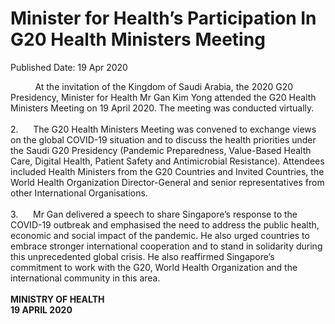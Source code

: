 <html>
    <meta http-equiv="Content-Type" content="text/html; charset=utf-8"/>
    <meta charset="utf-8"/>
    <title>Minister for Health’s Participation In G20 Health Ministers Meeting</title>
    <body><h1>Minister for Health’s Participation In G20 Health Ministers Meeting</h1>
    <p>Published Date: 19 Apr 2020</p> <div>&nbsp;&nbsp;&nbsp;&nbsp;&nbsp;&nbsp;&nbsp;&nbsp;&nbsp; At the invitation of the Kingdom of Saudi Arabia, the 2020 G20 Presidency, Minister for Health Mr Gan Kim Yong attended the G20 Health Ministers Meeting on 19 April 2020. The meeting was conducted virtually. </div><div>&nbsp;</div><div>2.&nbsp;&nbsp;&nbsp;&nbsp;&nbsp; The G20 Health Ministers Meeting was convened to exchange views on the global COVID-19 situation and to discuss the health priorities under the Saudi G20 Presidency (Pandemic Preparedness, Value-Based Health Care, Digital Health, Patient Safety and Antimicrobial Resistance). Attendees included Health Ministers from the G20 Countries and Invited Countries, the World Health Organization Director-General and senior representatives from other International Organisations. </div><div>&nbsp;</div><div>3.&nbsp;&nbsp;&nbsp;&nbsp;&nbsp; Mr Gan delivered a speech to share Singapore’s response to the COVID-19 outbreak and emphasised the need to address the public health, economic and social impact of the pandemic. He also urged countries to embrace stronger international cooperation and to stand in solidarity during this unprecedented global crisis. He also reaffirmed Singapore’s commitment to work with the G20, World Health Organization and the international community in this area. </div><div>&nbsp;</div><div><strong>MINISTRY OF HEALTH</strong></div><div><strong>19 APRIL 2020</strong></div></body>
</html>